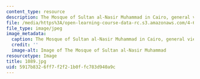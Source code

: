```yaml
---
content_type: resource
description: The Mosque of Sultan al-Nasir Muhammad in Cairo, general view.
file: /media/https%3A/open-learning-course-data-rc.s3.amazonaws.com/4-614-religious-architecture-and-islamic-cultures-fall-2002/5917b8326ff7f2f21b0ffc783d940a9c_1089.jpg
file_type: image/jpeg
image_metadata:
  caption: The Mosque of Sultan al-Nasir Muhammad in Cairo, general view.
  credit: ''
  image-alt: Image of The Mosque of Sultan al-Nasir Muhammad
resourcetype: Image
title: 1089.jpg
uid: 5917b832-6ff7-f2f2-1b0f-fc783d940a9c
---
```

